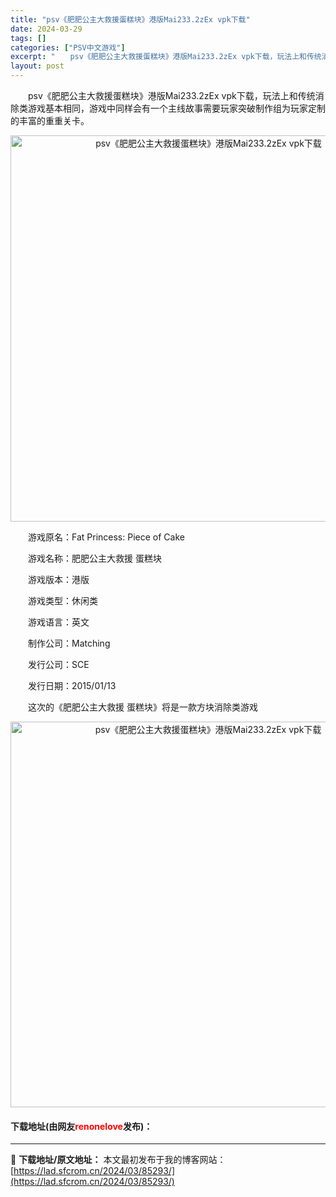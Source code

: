 ```yaml
---
title: "psv《肥肥公主大救援蛋糕块》港版Mai233.2zEx vpk下载"
date: 2024-03-29
tags: []
categories: ["PSV中文游戏"]
excerpt: "　　psv《肥肥公主大救援蛋糕块》港版Mai233.2zEx vpk下载，玩法上和传统消除类游戏基本相同，游戏中同样会有一个主线故事需要玩家突破制作组为玩家定制的丰富的重重关卡。 　　游戏原名：Fat Princess: Piece of Cake 　　游戏名称：肥肥公主大救援 蛋糕块 　　游戏版本&hellip;"
layout: post
---
```


 <p>　　psv《肥肥公主大救援蛋糕块》港版Mai233.2zEx vpk下载，玩法上和传统消除类游戏基本相同，游戏中同样会有一个主线故事需要玩家突破制作组为玩家定制的丰富的重重关卡。</p> <p align="center"><img align="" border="0" src="https://lad.sfcrom.cn/wp-content/uploads/2024/03/20240329_66066d869dbd3.png" width="618" alt="psv《肥肥公主大救援蛋糕块》港版Mai233.2zEx vpk下载" /></p> <p>　　游戏原名：Fat Princess: Piece of Cake</p> <p>　　游戏名称：肥肥公主大救援 蛋糕块</p> <p>　　游戏版本：港版</p> <p>　　游戏类型：休闲类</p> <p>　　游戏语言：英文</p> <p>　　制作公司：Matching</p> <p>　　发行公司：SCE</p> <p>　　发行日期：2015/01/13</p> <p>　　这次的《肥肥公主大救援 蛋糕块》将是一款方块消除类游戏</p> <p align="center"><img align="" border="0" src="https://lad.sfcrom.cn/wp-content/uploads/2024/03/20240329_66066d898b8c6.png" width="617" alt="psv《肥肥公主大救援蛋糕块》港版Mai233.2zEx vpk下载" /></p> <p><h4>下载地址(由网友<font color="red">renonelove</font>发布)：</h4></p> 

---
📖 **下载地址/原文地址：** 本文最初发布于我的博客网站：[https://lad.sfcrom.cn/2024/03/85293/](https://lad.sfcrom.cn/2024/03/85293/)
